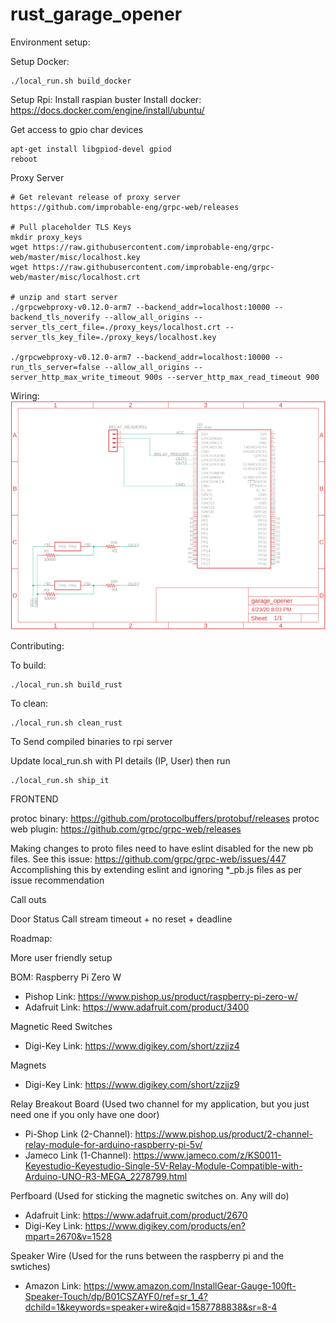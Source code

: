 # rust_garage_opener

Environment setup:

Setup Docker:
```
./local_run.sh build_docker
```

Setup Rpi:
Install raspian buster
Install docker: https://docs.docker.com/engine/install/ubuntu/

Get access to gpio char devices
```
apt-get install libgpiod-devel gpiod
reboot
```

Proxy Server

```
# Get relevant release of proxy server
https://github.com/improbable-eng/grpc-web/releases

# Pull placeholder TLS Keys
mkdir proxy_keys
wget https://raw.githubusercontent.com/improbable-eng/grpc-web/master/misc/localhost.key
wget https://raw.githubusercontent.com/improbable-eng/grpc-web/master/misc/localhost.crt

# unzip and start server
./grpcwebproxy-v0.12.0-arm7 --backend_addr=localhost:10000 --backend_tls_noverify --allow_all_origins --server_tls_cert_file=./proxy_keys/localhost.crt --server_tls_key_file=./proxy_keys/localhost.key

./grpcwebproxy-v0.12.0-arm7 --backend_addr=localhost:10000 --run_tls_server=false --allow_all_origins --server_http_max_write_timeout 900s --server_http_max_read_timeout 900
```

Wiring:
![Wiring Diagram For Project](docs/images/wiring_diagram.png)


Contributing:

To build:

```
./local_run.sh build_rust
```

To clean:

```
./local_run.sh clean_rust
```

To Send compiled binaries to rpi server

Update local_run.sh with PI details (IP, User) then run
```
./local_run.sh ship_it
```

FRONTEND

protoc binary: https://github.com/protocolbuffers/protobuf/releases
protoc web plugin: https://github.com/grpc/grpc-web/releases

Making changes to proto files need to have eslint disabled for the new pb files. See this issue: https://github.com/grpc/grpc-web/issues/447
Accomplishing this by extending eslint and ignoring *_pb.js files as per issue recommendation




Call outs

Door Status Call stream timeout + no reset + deadline

Roadmap:

More user friendly setup


BOM:
Raspberry Pi Zero W
* Pishop Link: https://www.pishop.us/product/raspberry-pi-zero-w/
* Adafruit Link: https://www.adafruit.com/product/3400

Magnetic Reed Switches
* Digi-Key Link: https://www.digikey.com/short/zzjjz4

Magnets
* Digi-Key Link: https://www.digikey.com/short/zzjjz9

Relay Breakout Board (Used two channel for my application, but you just need one if you only have one door)
* Pi-Shop Link (2-Channel): https://www.pishop.us/product/2-channel-relay-module-for-arduino-raspberry-pi-5v/
* Jameco Link (1-Channel): https://www.jameco.com/z/KS0011-Keyestudio-Keyestudio-Single-5V-Relay-Module-Compatible-with-Arduino-UNO-R3-MEGA_2278799.html

Perfboard (Used for sticking the magnetic switches on. Any will do)
* Adafruit Link: https://www.adafruit.com/product/2670
* Digi-Key Link: https://www.digikey.com/products/en?mpart=2670&v=1528

Speaker Wire (Used for the runs between the raspberry pi and the swtiches)
* Amazon Link: https://www.amazon.com/InstallGear-Gauge-100ft-Speaker-Touch/dp/B01CSZAYF0/ref=sr_1_4?dchild=1&keywords=speaker+wire&qid=1587788838&sr=8-4
